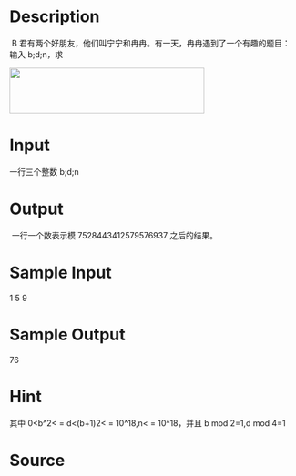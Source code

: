 
# Description

<div class="content"><p> B 君有两个好朋友，他们叫宁宁和冉冉。有一天，冉冉遇到了一个有趣的题目：输入 b;d;n，求</p>
<p><img src="source/bzoj/4002/img/aHR0cHM6Ly9seWRzeS5jb20vSnVkZ2VPbmxpbmUvdXBsb2FkLzIwMTUwNS8xMTEoMSkucG5n.png" width="342" height="80" alt=""/></p>
<div></div>
<div></div></div>

# Input

<div class="content"><p>一行三个整数 b;d;n</p>
<div>
<div></div>
</div></div>

# Output

<div class="content"><p> 一行一个数表示模 7528443412579576937 之后的结果。</p>
<div></div></div>

# Sample Input

<div class="content"><span class="sampledata">1 5 9</span></div>

# Sample Output

<div class="content"><span class="sampledata">76</span></div>

# Hint

<div class="content"><p></p><p>其中 0&lt;b^2&lt; = d&lt;(b+1)2&lt; = 10^18,n&lt; = 10^18，并且 b mod 2=1,d mod 4=1</p><p></p></div>

# Source

<div class="content"><p><a href="problemset.php?search="></a></p></div>

